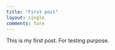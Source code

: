 ```yaml
---
title: "First post"
layout: single
comments: ture  
---
```



This is my first post. For testing purpose.